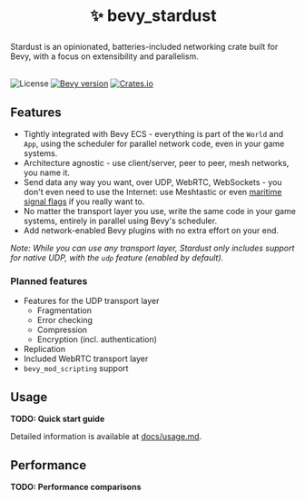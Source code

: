 <h1><p align="center">✨ bevy_stardust</p></h1>
Stardust is an opinionated, batteries-included networking crate built for Bevy, with a focus on extensibility and parallelism.
<br></br>

![License](https://img.shields.io/github/license/veritius/bevy_stardust)
[![Bevy version](https://img.shields.io/badge/bevy-0.11-blue?color=blue)](https://bevyengine.org/)
[![Crates.io](https://img.shields.io/crates/v/bevy_stardust)](https://crates.io/crates/bevy_stardust)

## Features
- Tightly integrated with Bevy ECS - everything is part of the `World` and `App`, using the scheduler for parallel network code, even in your game systems.
- Architecture agnostic - use client/server, peer to peer, mesh networks, you name it.
- Send data any way you want, over UDP, WebRTC, WebSockets - you don't even need to use the Internet: use Meshtastic or even [maritime signal flags](https://en.wikipedia.org/wiki/International_maritime_signal_flags) if you really want to.
- No matter the transport layer you use, write the same code in your game systems, entirely in parallel using Bevy's scheduler.
- Add network-enabled Bevy plugins with no extra effort on your end.

*Note: While you can use any transport layer, Stardust only includes support for native UDP, with the `udp` feature (enabled by default).*

### Planned features
- Features for the UDP transport layer
    - Fragmentation
    - Error checking
    - Compression
    - Encryption (incl. authentication)
- Replication
- Included WebRTC transport layer
- `bevy_mod_scripting` support

## Usage
**TODO: Quick start guide**

Detailed information is available at [docs/usage.md](./docs/usage.md).

## Performance
**TODO: Performance comparisons**